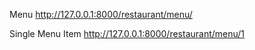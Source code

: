 Menu
http://127.0.0.1:8000/restaurant/menu/


Single Menu Item
http://127.0.0.1:8000/restaurant/menu/1


